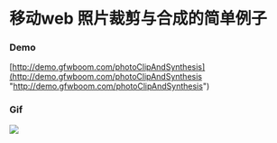 # 移动web 照片裁剪与合成的简单例子
### Demo
[http://demo.gfwboom.com/photoClipAndSynthesis](http://demo.gfwboom.com/photoClipAndSynthesis "http://demo.gfwboom.com/photoClipAndSynthesis")
### Gif
![](https://o7y8mvdbc.qnssl.com/tc/uploads/1708/310639115448.gif)

